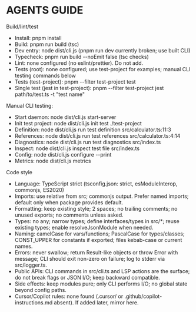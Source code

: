 # AGENTS GUIDE

Build/lint/test
- Install: pnpm install
- Build: pnpm run build (tsc)
- Dev entry: node dist/cli.js <args> (pnpm run dev currently broken; use built CLI)
- Typecheck: pnpm run build --noEmit false (tsc checks)
- Lint: none configured (no eslint/prettier). Do not add.
- Tests (root): none configured; use test-project for examples; manual CLI testing commands below
- Tests (test-project): pnpm --filter test-project test
- Single test (jest in test-project): pnpm --filter test-project jest path/to/test.ts -t "test name"

Manual CLI testing:
- Start daemon: node dist/cli.js start-server
- Init test project: node dist/cli.js init test ./test-project
- Definition: node dist/cli.js run test definition src/calculator.ts:11:3
- References: node dist/cli.js run test references src/calculator.ts:4:14
- Diagnostics: node dist/cli.js run test diagnostics src/index.ts
- Inspect: node dist/cli.js inspect test file src/index.ts
- Config: node dist/cli.js configure --print
- Metrics: node dist/cli.js metrics

Code style
- Language: TypeScript strict (tsconfig.json: strict, esModuleInterop, commonjs, ES2020)
- Imports: use relative from src; commonjs output. Prefer named imports; default only when package provides default.
- Formatting: keep existing style; 2 spaces; no trailing comments; no unused exports; no comments unless asked.
- Types: no any; narrow types; define interfaces/types in src/*; reuse existing types; enable resolveJsonModule when needed.
- Naming: camelCase for vars/functions; PascalCase for types/classes; CONST_UPPER for constants if exported; files kebab-case or current names.
- Errors: never swallow; return Result-like objects or throw Error with message; CLI should exit non-zero on failure; log to stderr via src/logger.ts.
- Public APIs: CLI commands in src/cli.ts and LSP actions are the surface; do not break flags or JSON I/O; keep backward compatible.
- Side effects: keep modules pure; only CLI performs I/O; no global state beyond config paths.
- Cursor/Copilot rules: none found (.cursor/ or .github/copilot-instructions.md absent). If added later, mirror here.
